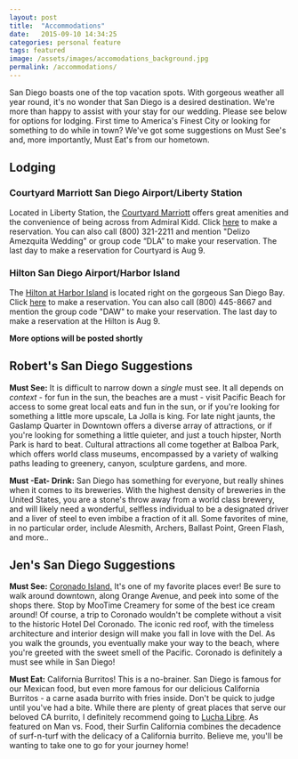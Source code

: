 ```yaml
---
layout: post
title:  "Accommodations"
date:   2015-09-10 14:34:25
categories: personal feature
tags: featured
image: /assets/images/accomodations_background.jpg
permalink: /accommodations/
---
```

San Diego boasts one of the top vacation spots. With gorgeous weather all year round, it's no wonder that San Diego is a desired destination. We're more than happy to assist with your stay for our wedding. Please see below for options for lodging. First time to America's Finest City or looking for something to do while in town? We've got some suggestions on Must See's and, more importantly, Must Eat's from our hometown.

## Lodging

### Courtyard Marriott San Diego Airport/Liberty Station

Located in Liberty Station, the [Courtyard Marriott](http://www.marriott.com/hotels/travel/sanal-courtyard-san-diego-airport-liberty-station/) offers great amenities and the convenience of being across from Admiral Kidd. Click [here](http://www.marriott.com/meeting-event-hotels/group-corporate-travel/groupCorp.mi?resLinkData=Delizo%20Amezquita%20Wedding%5Esanal%60dladlaa%7Cdladlab%60179-189%60USD%60false%604%609/9/16%609/11/16%608/9/16&app=resvlink&stop_mobi=yes) to make a reservation. You can also call (800) 321-2211 and mention "Delizo Amezquita Wedding" or group code “DLA” to make your reservation. The last day to make a reservation for Courtyard is Aug 9.


### Hilton San Diego Airport/Harbor Island

The [Hilton at Harbor Island](http://www3.hilton.com/en/hotels/california/hilton-san-diego-airport-harbor-island-SANAHHF/index.html) is located right on the gorgeous San Diego Bay. Click [here](http://www.hilton.com/en/hi/groups/personalized/S/SANAHHF-DAW-20160909/index.jhtml?WT.mc_id=POG) to make a reservation. You can also call (800) 445-8667 and mention the group code "DAW" to make your reservation. The last day to make a reservation at the Hilton is Aug 9.

**More options will be posted shortly**


## Robert's San Diego Suggestions
**Must See:** It is difficult to narrow down a _single_ must see. It all depends on _context_ - for fun in the sun, the beaches are a must - visit Pacific Beach for access to some great local eats and fun in the sun, or if you're looking for something a little more upscale, La Jolla is king. For late night jaunts, the Gaslamp Quarter in Downtown offers a diverse array of attractions, or if you're looking for something a little quieter, and just a touch hipster, North Park is hard to beat. Cultural attractions all come together at Balboa Park, which offers world class museums, encompassed by a variety of walking paths leading to greenery, canyon, sculpture gardens, and more. 

**Must -Eat- Drink:** San Diego has something for everyone, but really shines when it comes to its breweries. With the highest density of breweries in the United States, you are a stone's throw away from a world class brewery, and will likely need a wonderful, selfless individual to be a designated driver and a liver of steel to even imbibe a fraction of it all. Some favorites of mine, in no particular order, include Alesmith, Archers, Ballast Point, Green Flash, and more..

## Jen's San Diego Suggestions
**Must See:** [Coronado Island.](http://coronadovisitorcenter.com/) It's one of my favorite places ever! Be sure to walk around downtown, along Orange Avenue, and peek into some of the shops there. Stop by MooTime Creamery for some of the best ice cream around! Of course, a trip to Coronado wouldn't be complete without a visit to the historic Hotel Del Coronado. The iconic red roof, with the timeless architecture and interior design will make you fall in love with the Del. As you walk the grounds, you eventually make your way to the beach, where you're greeted with the sweet smell of the Pacific. Coronado is definitely a must see while in San Diego!

**Must Eat:** California Burritos! This is a no-brainer. San Diego is famous for our Mexican food, but even more famous for our delicious California Burritos - a carne asada burrito with fries inside. Don't be quick to judge until you've had a bite. While there are plenty of great places that serve our beloved CA burrito, I definitely recommend going to [Lucha Libre](http://www.tacosmackdown.com/). As featured on Man vs. Food, their Surfin California combines the decadence of surf-n-turf with the delicacy of a California burrito. Believe me, you'll be wanting to take one to go for your journey home!

<!-- --- -->
<!-- layout: page -->
<!-- title: Accommodations -->
<!-- permalink: /accommodations/ -->
<!-- --- -->
